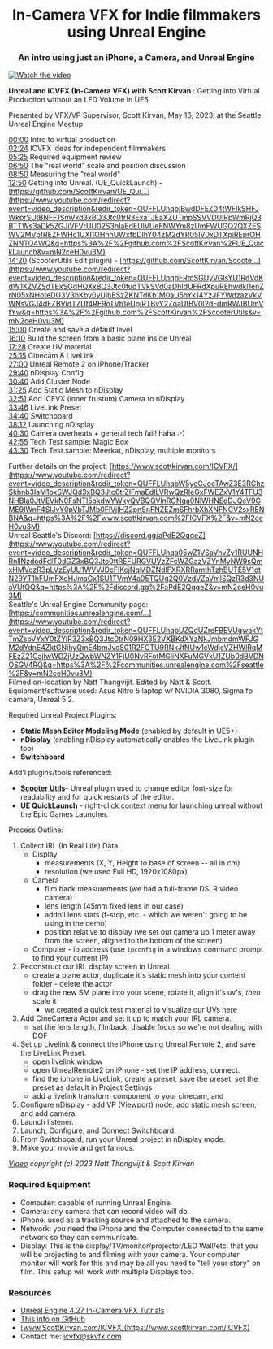 <div align="center">
<h1>In-Camera VFX for Indie filmmakers using Unreal Engine</h1>
<h3>An intro using just an iPhone, a Camera, and Unreal Engine</h3>
</div> 

[![Watch the video](https://img.youtube.com/vi/mN2ceH0vu3M/maxresdefault.jpg)](https://youtu.be/mN2ceH0vu3M)

**Unreal and ICVFX (In-Camera VFX) with Scott Kirvan** : Getting into Virtual Production without an LED Volume in UE5 

Presented by VFX/VP Supervisor, Scott Kirvan, May 16, 2023, at the Seattle Unreal Engine Meetup. 

[00:00](https://www.youtube.com/watch?v=mN2ceH0vu3M&t=0s) Intro to virtual production   
[02:24](https://www.youtube.com/watch?v=mN2ceH0vu3M&t=144s) ICVFX ideas for independent filmmakers   
[05:25](https://www.youtube.com/watch?v=mN2ceH0vu3M&t=325s) Required equipment review  
[06:50](https://www.youtube.com/watch?v=mN2ceH0vu3M&t=410s) The "real world" scale and position discussion   
[08:50](https://www.youtube.com/watch?v=mN2ceH0vu3M&t=530s) Measuring the "real world"   
[12:50](https://www.youtube.com/watch?v=mN2ceH0vu3M&t=770s) Getting into Unreal. (UE_QuickLaunch) - [https://github.com/ScottKirvan/UE_Qui...](https://www.youtube.com/redirect?event=video_description&redir_token=QUFFLUhqbjBwdDFEZ04tWFlkSHFJWkprSUtBNFF1SmVkd3xBQ3Jtc0trR3ExaTJEaXZUTmpSSVVDUlRpWmRjQ3BTTWs3aDk5ZGJiVFVrUU02S3hIaEdEUlVUeFNWYm8zUmFWUGQ2QXZESWV2MVpfREZFWHc1UXl1OHhhUWxfbDlhY04zM2dYR05IV0xDTXpiREprOHZNNTQ4WQ&q=https%3A%2F%2Fgithub.com%2FScottKirvan%2FUE_QuickLaunch&v=mN2ceH0vu3M)   
[14:20](https://www.youtube.com/watch?v=mN2ceH0vu3M&t=860s) (ScooterUtils Edit plugin) - [https://github.com/ScottKirvan/Scoote...](https://www.youtube.com/redirect?event=video_description&redir_token=QUFFLUhqbFRmSGUyVGlsYU1RdVdKdW1KZVZSdTExSGdHQXxBQ3Jtc0tudTVkSVd0aDhIdUFRdXpuREhwdkl1enZrN05xNHoteDU3V3hKby0yUjhESzZKNTdKb1M0aU5hYk14YzJFYWdzazVkVWNsVGJ4dFZBVldTZUt4RE9oTVh1eUpjRTBvY2ZoaUtBV0l2dFdmRWJBUmVfYw&q=https%3A%2F%2Fgithub.com%2FScottKirvan%2FScooterUtils&v=mN2ceH0vu3M)   
[15:00](https://www.youtube.com/watch?v=mN2ceH0vu3M&t=900s) Create and save a default level  
[16:10](https://www.youtube.com/watch?v=mN2ceH0vu3M&t=970s) Build the screen from a basic plane inside Unreal  
[17:28](https://www.youtube.com/watch?v=mN2ceH0vu3M&t=1048s) Create UV material   
[25:15](https://www.youtube.com/watch?v=mN2ceH0vu3M&t=1515s) Cinecam & LiveLink  
[27:00](https://www.youtube.com/watch?v=mN2ceH0vu3M&t=1620s) Unreal Remote 2 on iPhone/Tracker   
[29:40](https://www.youtube.com/watch?v=mN2ceH0vu3M&t=1780s) nDisplay Config  
[30:40](https://www.youtube.com/watch?v=mN2ceH0vu3M&t=1840s) Add Cluster Node  
[31:25](https://www.youtube.com/watch?v=mN2ceH0vu3M&t=1885s) Add Static Mesh to nDisplay  
[32:51](https://www.youtube.com/watch?v=mN2ceH0vu3M&t=1971s) Add ICFVX (inner frustum) Camera to nDisplay  
[33:46](https://www.youtube.com/watch?v=mN2ceH0vu3M&t=2026s) LiveLink Preset  
[34:40](https://www.youtube.com/watch?v=mN2ceH0vu3M&t=2080s) Switchboard  
[38:12](https://www.youtube.com/watch?v=mN2ceH0vu3M&t=2292s) Launching nDisplay  
[40:30](https://www.youtube.com/watch?v=mN2ceH0vu3M&t=2430s) Camera overheats + general tech fail! haha :-)  
[42:55](https://www.youtube.com/watch?v=mN2ceH0vu3M&t=2575s) Tech Test sample: Magic Box  
[43:30](https://www.youtube.com/watch?v=mN2ceH0vu3M&t=2610s) Tech Test sample: Meerkat, nDisplay, multiple monitors   

Further details on the project: [https://www.scottkirvan.com/ICVFX/](https://www.youtube.com/redirect?event=video_description&redir_token=QUFFLUhqbW5yeGJocTAwZ3E3RGhzSkhnb3laM1oxSWJQd3xBQ3Jtc0trZlFmaEdILVRwQzRIeGxFWEZxV1Y4TFU3NHBIa0JtVEVkN0FsNTl5bkdwYWkyQVBQQVlnRGNqa0NlWHNEdDJQeV9GME9IWnF4SlJvY0pVbTJMb0FlVjlHZ2pnSnFNZEZmSFhrbXhXNFNCV2sxRENBNA&q=https%3A%2F%2Fwww.scottkirvan.com%2FICVFX%2F&v=mN2ceH0vu3M)   
Unreal Seattle's Discord: [https://discord.gg/aPdE2QqqeZ](https://www.youtube.com/redirect?event=video_description&redir_token=QUFFLUhqa05wZ1VSaVhvZy1RUUNHRnllNzdodFdlT0dGZ3xBQ3Jtc0ttREFURGVUVzZFcWZGazVZYnMyNW9sQmxHMVozR3pLVzEyUU1WVVJDcFlKejNqMDZNdlFXRXRRamthTzhBUTE5V1otN29YT1hFUmFXdHJmaGx1SU1TVmY4a05TQUg2Q0VzdVZaVmlSQzR3d3NUaVUtQQ&q=https%3A%2F%2Fdiscord.gg%2FaPdE2QqqeZ&v=mN2ceH0vu3M)   
Seattle's Unreal Engine Community page: [https://communities.unrealengine.com/...](https://www.youtube.com/redirect?event=video_description&redir_token=QUFFLUhqbUZQdUZreFBEVUgwakYtTmZsbVYxY0tZYlR3Z3xBQ3Jtc0trN09HX3E2VXBKdXYzNkJmbmdmWFJGM2dYdnE4ZktGNjhyQmE4bmJvcS01R2FCTU9RNkJtNUw1cWdjcVZHWlRqMFEzZ21CajIwWDZjUzQwbWNZY1FjU0NvRFotMGliNXFuMGVxU1ZUb0dBVDNOSGV4RQ&q=https%3A%2F%2Fcommunities.unrealengine.com%2Fseattle%2F&v=mN2ceH0vu3M)   
Filmed on-location by Natt Thangvijit. Edited by Natt & Scott.   
Equipment/software used: Asus Nitro 5 laptop w/ NVIDIA 3080, Sigma fp camera, Unreal 5.2. 

Required Unreal Project Plugins:   
- **Static Mesh Editor Modeling Mode** (enabled by default in UE5+) 
- **nDisplay** (enabling nDisplay automatically enables the LiveLink plugin too) 
- **Switchboard** 

Add'l plugins/tools referenced: 
- [**Scooter Utils**](https://github.com/ScottKirvan/ScooterUtils)- Unreal plugin used to change editor font-size for readability and for quick restarts of the editor. 
- [**UE QuickLaunch**](https://github.com/ScottKirvan/UE_QuickLaunch) - right-click context menu for launching unreal without the Epic Games Launcher. 

Process Outline: 
1. Collect IRL (In Real Life) Data. 
	- Display 
		- measurements (X, Y, Height to base of screen -- all in cm)
		- resolution (we used Full HD, 1920x1080px)
	- Camera
		- film back measurements (we had a full-frame DSLR video camera)
		- lens length (45mm fixed lens in our case)
		- addn'l lens stats (f-stop, etc. - which we weren't going to be using in the demo)
		- position relative to display (we set out camera up 1 meter away from the screen, aligned to the bottom of the screen)
	- Computer
				- ip address (use `ipconfig` in a windows command prompt to find your current IP)
3. Reconstruct our IRL display screen in Unreal. 
	- create a plane actor, duplicate it's static mesh into your content folder - delete the actor
	- drag the new SM plane into your scene, rotate it, align it's uv's, *then* scale it
		- we created a quick test material to visualize our UVs here
5. Add CineCamera Actor and set it up to match your IRL camera. 
	- set the lens length, filmback, disable focus so we're not dealing with DOF
7. Set up Livelink & connect the iPhone using Unreal Remote 2, and save the LiveLink Preset. 
	- open livelink window
	- open UnrealRemote2 on iPhone - set the IP address, connect.
	- find the iphone in LiveLink, create a preset, save the preset, set the preset as default in Project Settings
	- add a livelink transform component to your cinecam, and  
9. Configure nDisplay - add VP (Viewport) node, add static mesh screen, and add camera. 
10. Launch listener. 
11. Launch, Configure, and Connect Switchboard. 
12. From Switchboard, run your Unreal project in nDisplay mode. 
13. Make your movie and get famous. 

*[Video](https://youtu.be/mN2ceH0vu3M) copyright (c) 2023 Natt Thangvijit & Scott Kirvan*

### Required Equipment
- Computer: capable of running Unreal Engine.
- Camera: any camera that can record video will do.
- iPhone: used as a tracking source and attached to the camera.
- Network: you need the iPhone and the Computer connected to the same network so they can communicate.
- Display: This is the display/TV/monitor/projector/LED Wall/etc. that you will be projecting to and filming with your camera.  Your computer monitor will work for this and may be all you need to "tell your story" on film.  This setup will work with multiple Displays too.

### Resources
- [Unreal Engine 4.27 In-Camera VFX Tutrials](https://www.youtube.com/playlist?list=PLZlv_N0_O1gaXvxPtn8_THYN_Awx-VYeu)
- [This info on GitHub](https://github.com/ScottKirvan/ICVFX)
- [www.ScottKirvan.com/ICVFX](https://www.scottkirvan.com/ICVFX)
- Contact me:  icvfx@skvfx.com